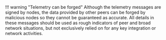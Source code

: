 !!! warning "Telemetry can be forged"
	Although the telemetry messages are signed by nodes, the data provided by other peers can be forged by malicious nodes so they cannot be guaranteed as accurate. All details in these messages should be used as rough indicators of peer and broad network situations, but not exclusively relied on for any key integration or network activities.